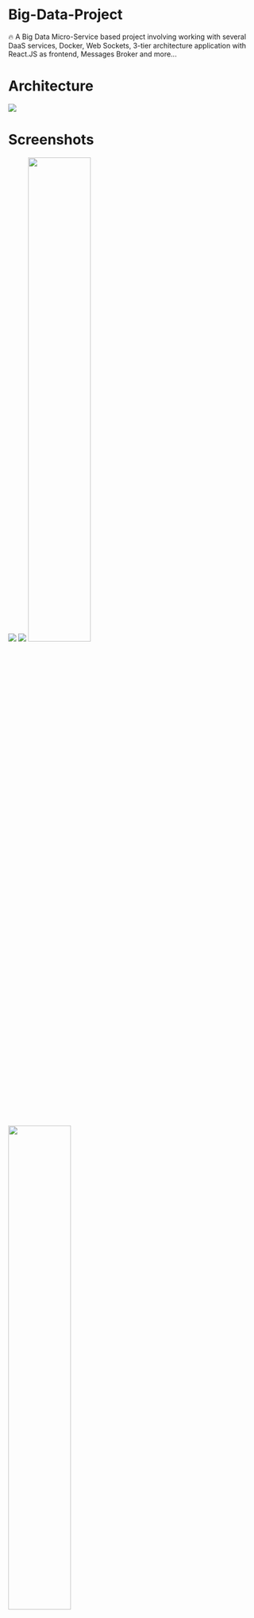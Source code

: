 # Big-Data-Project
🔥 A Big Data Micro-Service based project involving working with several DaaS services, Docker, Web Sockets, 3-tier architecture application with React.JS as frontend, Messages Broker and more...


# Architecture
<img src="https://user-images.githubusercontent.com/48846533/157273918-1e507f7f-5949-4d8b-9583-75667968fc16.png">

# Screenshots
<img src="https://user-images.githubusercontent.com/48846533/157417754-a6d4354b-f3a0-4231-8c36-6dfe66edd3b2.png">
<img src="https://user-images.githubusercontent.com/48846533/157418065-ba1b8852-263a-411e-9aeb-7563682553aa.png">

<img src="https://user-images.githubusercontent.com/48846533/165351027-8204b25b-449b-4840-8364-b6e52453029c.gif" width="50%">
<img src="https://user-images.githubusercontent.com/48846533/165351090-216dca20-49aa-438b-ace6-2da84a603f0f.gif" width="50%">
